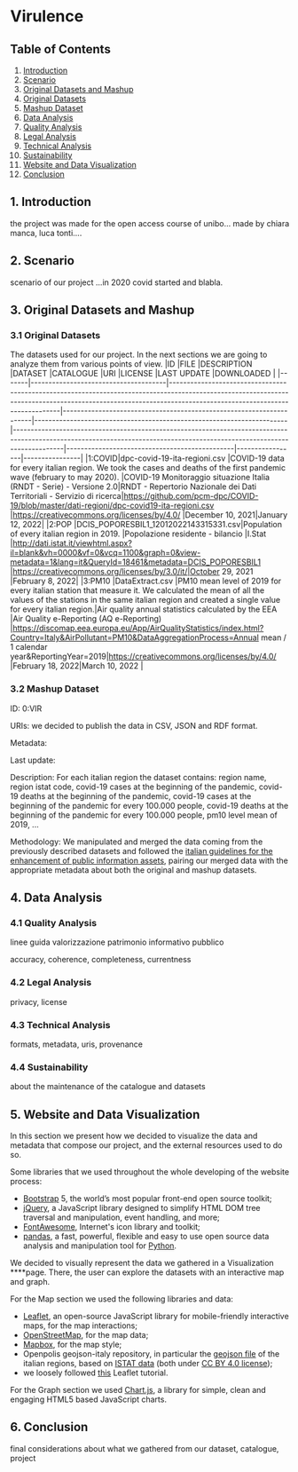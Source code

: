# Virulence

## Table of Contents

1. [Introduction](#introduction)
2. [Scenario](#scenario)
3. [Original Datasets and Mashup](#original-datasets-and-mashup)
  1. [Original Datasets](#original-datasets)
  2. [Mashup Dataset](#mashup-dataset)
4. [Data Analysis](#data-analysis)
  1. [Quality Analysis](#quality-analysis)
  2. [Legal Analysis](#legal-analysis)
  3. [Technical Analysis](#technical-analysis)
  4. [Sustainability](#sustainability)
5. [Website and Data Visualization](#website-and-data-visualization)
6. [Conclusion](#conclusion)

## 1. Introduction
the project was made for the open access course of unibo... made by chiara manca, luca tonti....

## 2. Scenario
scenario of our project ...in 2020 covid started and blabla.

## 3. Original Datasets and Mashup

### 3.1 Original Datasets

The datasets used for our project. In the next sections we are going to analyze them from various points of view.
|ID     |FILE                                  |DESCRIPTION                                                                                                                                                                                                |DATASET                                                              |CATALOGUE                                                              |URI                                                                                                                                                                       |LICENSE                                        |LAST UPDATE      |DOWNLOADED      |
|-------|--------------------------------------|-----------------------------------------------------------------------------------------------------------------------------------------------------------------------------------------------------------|---------------------------------------------------------------------|-----------------------------------------------------------------------|--------------------------------------------------------------------------------------------------------------------------------------------------------------------------|-----------------------------------------------|-----------------|----------------|
|1:COVID|dpc-covid-19-ita-regioni.csv          |COVID-19 data for every italian region. We took the cases and deaths of the first pandemic wave (february to may 2020).                                                                                    |COVID-19 Monitoraggio situazione Italia (RNDT - Serie) - Versione 2.0|RNDT - Repertorio Nazionale dei Dati Territoriali - Servizio di ricerca|https://github.com/pcm-dpc/COVID-19/blob/master/dati-regioni/dpc-covid19-ita-regioni.csv                                                                                  |https://creativecommons.org/licenses/by/4.0/   |December 10, 2021|January 12, 2022|
|2:POP  |DCIS_POPORESBIL1_12012022143315331.csv|Population of every italian region in 2019.                                                                                                                                                                |Popolazione residente - bilancio                                     |I.Stat                                                                 |http://dati.istat.it/viewhtml.aspx?il=blank&vh=0000&vf=0&vcq=1100&graph=0&view-metadata=1&lang=it&QueryId=18461&metadata=DCIS_POPORESBIL1                                 |https://creativecommons.org/licenses/by/3.0/it/|October 29, 2021 |February 8, 2022|
|3:PM10 |DataExtract.csv                       |PM10 mean level of 2019 for every italian station that measure it. We calculated the mean of all the values of the stations in the same italian region and created a single value for every italian region.|Air quality annual statistics calculated by the EEA                  |Air Quality e-Reporting (AQ e-Reporting)                               |https://discomap.eea.europa.eu/App/AirQualityStatistics/index.html?Country=Italy&AirPollutant=PM10&DataAggregationProcess=Annual mean / 1 calendar year&ReportingYear=2019|https://creativecommons.org/licenses/by/4.0/   |February 18, 2022|March 10, 2022  |



### 3.2 Mashup Dataset

ID: 0:VIR

URIs: we decided to publish the data in CSV, JSON and RDF format.

Metadata:

Last update:

Description: For each italian region the dataset contains: region name, region istat code, covid-19 cases at the beginning of the pandemic, covid-19 deaths at the beginning of the pandemic, covid-19 cases at the beginning of the pandemic for every 100.000 people, covid-19 deaths at the beginning of the pandemic for every 100.000 people, pm10 level mean of 2019, ...

Methodology: We manipulated and merged the data coming from the previously described datasets and followed the [italian guidelines for the enhancement of public information assets](https://docs.italia.it/italia/daf/lg-patrimonio-pubblico/it/bozza/index.html), pairing our merged data with the appropriate metadata about both the original and mashup datasets.

## 4. Data Analysis

### 4.1 Quality Analysis

linee guida valorizzazione patrimonio informativo pubblico

accuracy, coherence, completeness, currentness

### 4.2 Legal Analysis

privacy, license

### 4.3 Technical Analysis

formats, metadata, uris, provenance

### 4.4 Sustainability

about the maintenance of the catalogue and datasets

## 5. Website and Data Visualization

In this section we present how we decided to visualize the data and metadata that compose our project, and the external resources used to do so.

Some libraries that we used throughout the whole developing of the website process:

- [Bootstrap](https://getbootstrap.com) 5, the world’s most popular front-end open source toolkit;
- [jQuery](https://jquery.com), a JavaScript library designed to simplify HTML DOM tree traversal and manipulation, event handling, and more;
- [FontAwesome](https://fontawesome.com), Internet's icon library and toolkit;
- [pandas](https://pandas.pydata.org), a fast, powerful, flexible and easy to use open source data analysis and manipulation tool for [Python](https://www.python.org/).

We decided to visually represent the data we gathered in a Visualization ****page. There, the user can explore the datasets with an interactive map and graph.

For the Map section we used the following libraries and data:

- [Leaflet](https://leafletjs.com/SlavaUkraini/index.html), an open-source JavaScript library for mobile-friendly interactive maps, for the map interactions;
- [OpenStreetMap](https://www.openstreetmap.org/copyright), for the map data;
- [Mapbox](https://www.mapbox.com), for the map style;
- Openpolis geojson-italy repository, in particular the [geojson file](https://github.com/openpolis/geojson-italy/blob/master/geojson/limits_IT_regions.geojson) of the italian regions, based on [ISTAT data](https://www.istat.it/it/archivio/222527) (both under [CC BY 4.0 license](https://github.com/openpolis/geojson-italy/blob/master/LICENSE));
- we loosely followed [this](https://leafletjs.com/SlavaUkraini/examples/choropleth/) Leaflet tutorial.

For the Graph section we used [Chart.js](https://www.chartjs.org), a library for simple, clean and engaging HTML5 based JavaScript charts.

## 6. Conclusion
final considerations about what we gathered from our dataset, catalogue, project
